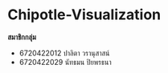 # Chipotle-Visualization
**สมาชิกกลุ่ม**
- 6720422012 ปาลิตา วรานุสาสน์
- 6720422029 นัทธมน ปิยพรธนา
